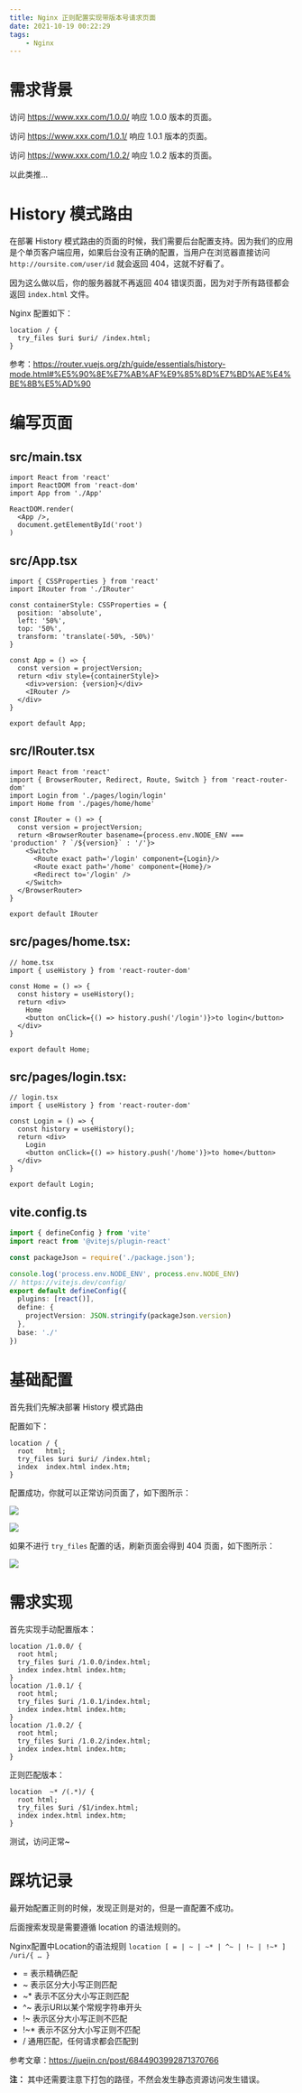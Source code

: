 ```yaml
---
title: Nginx 正则配置实现带版本号请求页面
date: 2021-10-19 00:22:29
tags: 
    - Nginx
---
```


# 需求背景

访问 https://www.xxx.com/1.0.0/ 响应 1.0.0 版本的页面。

访问 https://www.xxx.com/1.0.1/ 响应 1.0.1 版本的页面。

访问 https://www.xxx.com/1.0.2/ 响应 1.0.2 版本的页面。

以此类推...

# History 模式路由

在部署 History 模式路由的页面的时候，我们需要后台配置支持。因为我们的应用是个单页客户端应用，如果后台没有正确的配置，当用户在浏览器直接访问 `http://oursite.com/user/id` 就会返回 404，这就不好看了。

因为这么做以后，你的服务器就不再返回 404 错误页面，因为对于所有路径都会返回 `index.html` 文件。

Nginx 配置如下：

```nginx
location / {
  try_files $uri $uri/ /index.html;
}
```

参考：https://router.vuejs.org/zh/guide/essentials/history-mode.html#%E5%90%8E%E7%AB%AF%E9%85%8D%E7%BD%AE%E4%BE%8B%E5%AD%90

# 编写页面

## src/main.tsx

```tsx
import React from 'react'
import ReactDOM from 'react-dom'
import App from './App'

ReactDOM.render(
  <App />,
  document.getElementById('root')
)
```

## src/App.tsx

```tsx
import { CSSProperties } from 'react'
import IRouter from './IRouter'

const containerStyle: CSSProperties = {
  position: 'absolute',
  left: '50%',
  top: '50%',
  transform: 'translate(-50%, -50%)'
}

const App = () => {
  const version = projectVersion;
  return <div style={containerStyle}>
    <div>version: {version}</div>
    <IRouter />
  </div>
}

export default App;
```

## src/IRouter.tsx

```tsx
import React from 'react'
import { BrowserRouter, Redirect, Route, Switch } from 'react-router-dom'
import Login from './pages/login/login'
import Home from './pages/home/home'

const IRouter = () => {
  const version = projectVersion;
  return <BrowserRouter basename={process.env.NODE_ENV === 'production' ? `/${version}` : '/'}>
    <Switch>
      <Route exact path='/login' component={Login}/>
      <Route exact path='/home' component={Home}/>
      <Redirect to='/login' />
    </Switch>
  </BrowserRouter>
}

export default IRouter
```

## src/pages/home.tsx:

```tsx
// home.tsx
import { useHistory } from 'react-router-dom'

const Home = () => {
  const history = useHistory();
  return <div>
    Home
    <button onClick={() => history.push('/login')}>to login</button>
  </div>
}

export default Home;
```

## src/pages/login.tsx:

```tsx
// login.tsx
import { useHistory } from 'react-router-dom'

const Login = () => {
  const history = useHistory();
  return <div>
    Login
    <button onClick={() => history.push('/home')}>to home</button>
  </div>
}

export default Login;
```

## vite.config.ts

```ts
import { defineConfig } from 'vite'
import react from '@vitejs/plugin-react'

const packageJson = require('./package.json');

console.log('process.env.NODE_ENV', process.env.NODE_ENV)
// https://vitejs.dev/config/
export default defineConfig({
  plugins: [react()],
  define: {
    projectVersion: JSON.stringify(packageJson.version)
  },
  base: './'
})
```

# 基础配置

首先我们先解决部署 History 模式路由

配置如下：

```nginx
location / {
  root   html;
  try_files $uri $uri/ /index.html;
  index  index.html index.htm;
}
```

配置成功，你就可以正常访问页面了，如下图所示：

![](/articleImgs/Nginx-正则配置实现带版本号请求页面/1.png)

![](/articleImgs/Nginx-正则配置实现带版本号请求页面/2.png)

如果不进行 ``try_files`` 配置的话，刷新页面会得到 404 页面，如下图所示：

![](/articleImgs/Nginx-正则配置实现带版本号请求页面/3.png)

# 需求实现

首先实现手动配置版本：

```nginx
location /1.0.0/ {
  root html;
  try_files $uri /1.0.0/index.html;
  index index.html index.htm;
}
location /1.0.1/ {
  root html;
  try_files $uri /1.0.1/index.html;
  index index.html index.htm;
}
location /1.0.2/ {
  root html;
  try_files $uri /1.0.2/index.html;
  index index.html index.htm;
}
```

正则匹配版本：

```nginx
location  ~* /(.*)/ {
  root html;
  try_files $uri /$1/index.html;
  index index.html index.htm;
}
```

测试，访问正常~

# 踩坑记录

最开始配置正则的时候，发现正则是对的，但是一直配置不成功。

后面搜索发现是需要遵循 location 的语法规则的。

Nginx配置中Location的语法规则 `location [ = | ~ | ~* | ^~ | !~ | !~* ] /uri/{ … }`

* = 表示精确匹配
* ~ 表示区分大小写正则匹配
* ~* 表示不区分大小写正则匹配
* ^~ 表示URI以某个常规字符串开头
* !~ 表示区分大小写正则不匹配
* !~* 表示不区分大小写正则不匹配
* / 通用匹配，任何请求都会匹配到

参考文章：https://juejin.cn/post/6844903992871370766

**注：** 其中还需要注意下打包的路径，不然会发生静态资源访问发生错误。


